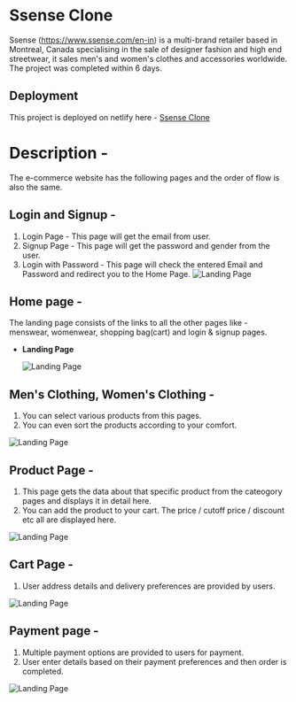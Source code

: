 # Ssense Clone

Ssense (https://www.ssense.com/en-in) is a multi-brand retailer based in Montreal, Canada specialising in the sale of designer fashion and high end streetwear, it sales men's and women's clothes and accessories worldwide. The project was completed within 6 days.

## Deployment

This project is deployed on netlify here - [Ssense Clone](https://ssense-clone-masai.netlify.app/)




# Description -

The e-commerce website has the following pages and the order of flow is also the same.

## Login and Signup -

1. Login Page - This page will get the email from user.
2. Signup Page - This page will get the password and gender from the user.
3. Login with Password - This page will check the entered Email and Password and redirect you to the Home Page.
  ![Landing Page](https://i.postimg.cc/ZqFXN4Fb/Screenshot-915.png)

## Home page -

The landing page consists of the links to all the other pages like - menswear, womenwear, shopping bag(cart) and login & signup pages.

- **Landing Page**

  ![Landing Page](https://i.postimg.cc/5yMQFtNz/ssense.png)

## Men's Clothing, Women's Clothing - 

1. You can select various products from this pages.
2. You can even sort the products according to your comfort.

  ![Landing Page](https://i.postimg.cc/mZMp1bb0/Screenshot-916.png)

## Product Page - 

1. This page gets the data about that specific product from the cateogory pages and displays it in detail here. 
2. You can add the product to your cart. The price / cutoff price / discount etc all are displayed here.


  ![Landing Page](https://i.postimg.cc/FsHc5ZnD/Screenshot-917.png)

## Cart Page - 

1. User address details and delivery preferences are provided by users.


  ![Landing Page](https://i.postimg.cc/vZj5vVhX/Screenshot-918.png)

## Payment page - 

1. Multiple payment options are provided to users for payment.
2. User enter details based on their payment preferences and then order is completed.

  ![Landing Page](https://i.postimg.cc/bJLJmX88/Screenshot-919.png)
